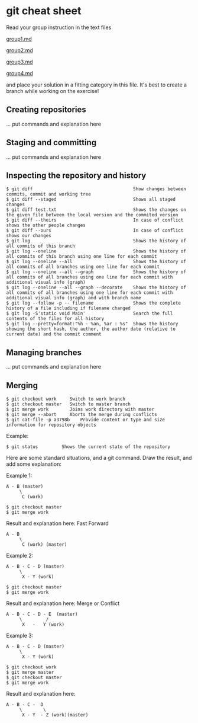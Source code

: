# git cheat sheet

Read your group instruction in the text files 

[group1.md](group1.md)

[group2.md](group2.md)

[group3.md](group3.md)

[group4.md](group4.md)

and place your solution in a fitting category in this file. It's best to create a branch while working on the exercise!

## Creating repositories

... put commands and explanation here

## Staging and committing

... put commands and explanation here

## Inspecting the repository and history

	$ git diff										Show changes between commits, commit and working tree
    $ git diff --staged								Shows all staged changes
    $ git diff test.txt								Shows the changes on the given file between the local version and the commited version
    $ git diff --theirs								In case of conflict shows the other people changes
    $ git diff --ours								In case of conflict shows our changes
    $ git log										Shows the history of all commits of this branch
    $ git log --oneline								Shows the history of all commits of this branch using one line for each commit
    $ git log --oneline --all						Shows the history of all commits of all branches using one line for each commit
    $ git log --oneline --all --graph				Shows the history of all commits of all branches using one line for each commit with additional visual info (graph)
    $ git log --oneline --all --graph --decorate    Shows the history of all commits of all branches using one line for each commit with additional visual info (graph) and with branch name
    $ git log --follow -p -- filename				Shows the complete history of a file including if filename changed	
    $ git log -S'static void Main'					Search the full contents of the files for all history 
    $ git log --pretty=format:"%h - %an, %ar : %s"  Shows the history showing the short hash, the author, the author date (relative to current date) and the commit comment

## Managing branches

... put commands and explanation here

## Merging

    $ git checkout work		Switch to work branch
    $ git checkout master	Switch to master branch
    $ git merge work		Joins work directory with master
    $ git merge --abort		Aborts the merge during conflicts
    $ git cat-file -p a3798b    Provide content or type and size information for repository objects

Example:

    $ git status         Shows the current state of the repository

Here are some standard situations, and a git command. Draw the result, and add some explanation:

Example 1:

    A - B (master)
         \
          C (work) 
    
    $ git checkout master
    $ git merge work


Result and explanation here: Fast Forward

    A - B 
         \
          C (work) (master)



Example 2:

    A - B - C - D (master)
         \
          X - Y (work)
    
    $ git checkout master
    $ git merge work

Result and explanation here: Merge or Conflict


    A - B - C - D - E  (master)
         \         /
          X   -   Y (work)    


Example 3:

    A - B - C - D (master)
         \
          X - Y (work)
    
    $ git checkout work
    $ git merge master
    $ git checkout master
    $ git merge work

Result and explanation here:


    A - B - C -  D 
         \        \
          X - Y  - Z (work)(master)
    

